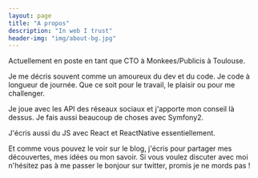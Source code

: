 ```yaml
---
layout: page
title: "A propos"
description: "In web I trust"
header-img: "img/about-bg.jpg"
---
```


Actuellement en poste en tant que CTO à Monkees/Publicis à Toulouse.

Je me décris souvent comme un amoureux du dev et du code. Je code à longueur de journée. Que ce soit pour le travail, le plaisir ou pour me challenger.

Je joue avec les API des réseaux sociaux et j'apporte mon conseil là dessus. Je fais aussi beaucoup de choses avec Symfony2.

J'écris aussi du JS avec React et ReactNative essentiellement.

Et comme vous pouvez le voir sur le blog, j'écris pour partager mes découvertes, mes idées ou mon savoir. Si vous voulez discuter avec moi n'hésitez pas à me passer le bonjour sur twitter, promis je ne mords pas !
